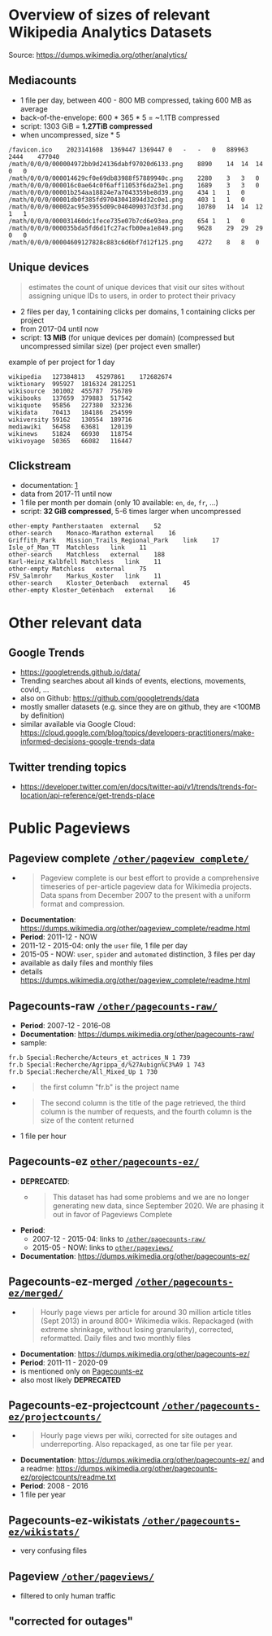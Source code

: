 # Overview of sizes of relevant Wikipedia Analytics Datasets

Source: https://dumps.wikimedia.org/other/analytics/

## Mediacounts

- 1 file per day, between 400 - 800 MB compressed, taking 600 MB as average
- back-of-the-envelope: 600 * 365 * 5 = ~1.1TB compressed
- script: 1303 GiB = **1.27TiB compressed**
- when uncompressed, size * 5

```
/favicon.ico	2023141608	1369447	1369447	0	-	-	0	889963	2444	477040
/math/0/0/0/000004972bb9d24136dabf97020d6133.png	8890	14	14	14	0	0
/math/0/0/0/000014629cf0e69db83988f57889940c.png	2280	3	3	0
/math/0/0/0/000016c0ae64c0f6aff11053f6da23e1.png	1689	3	3	0
/math/0/0/0/00001b254aa18824e7a7043359be8d39.png	434	1	1	0
/math/0/0/0/00001db0f385fd97043041894d32c0e1.png	403	1	1	0
/math/0/0/0/00002ac95e3955d09c040409037d3f3d.png	10780	14	14	12	1	1
/math/0/0/0/000031460dc1fece735e07b7cd6e93ea.png	654	1	1	0
/math/0/0/0/000035bda5fd6d1fc27acfb00ea1e849.png	9628	29	29	29	0	0
/math/0/0/0/00004609127828c883c6d6bf7d12f125.png	4272	8	8	0
```

## Unique devices

>  estimates the count of unique devices that visit our sites without assigning unique IDs to users, in order to protect their privacy

 - 2 files per day, 1 containing clicks per domains, 1 containing clicks per project
 - from 2017-04 until now
 - script: **13 MiB** (for unique devices per domain) (compressed but uncompressed similar size) (per project even smaller)

example of per project for 1 day
```
wikipedia	127384813	45297861	172682674
wiktionary	995927	1816324	2812251
wikisource	301002	455787	756789
wikibooks	137659	379883	517542
wikiquote	95856	227380	323236
wikidata	70413	184186	254599
wikiversity	59162	130554	189716
mediawiki	56458	63681	120139
wikinews	51824	66930	118754
wikivoyage	50365	66082	116447
```


 ## Clickstream

 - documentation: [1](https://meta.wikimedia.org/wiki/Research:Wikipedia_clickstream)
 - data from 2017-11 until now
 - 1 file per month per domain (only 10 available: `en`, `de`, `fr`, ...)
 - script: **32 GiB compressed**, 5-6 times larger when uncompressed

```
other-empty	Pantherstaaten	external	52
other-search	Monaco-Marathon	external	16
Griffith_Park	Mission_Trails_Regional_Park	link	17
Isle_of_Man_TT	Matchless	link	11
other-search	Matchless	external	188
Karl-Heinz_Kalbfell	Matchless	link	11
other-empty	Matchless	external	75
FSV_Salmrohr	Markus_Koster	link	11
other-search	Kloster_Oetenbach	external	45
other-empty	Kloster_Oetenbach	external	16
```


# Other relevant data

## Google Trends
- https://googletrends.github.io/data/
- Trending searches about all kinds of events, elections, movements, covid, ...
- also on Github: https://github.com/googletrends/data
- mostly smaller datasets (e.g. since they are on github, they are <100MB by definition)
- similar available via Google Cloud: https://cloud.google.com/blog/topics/developers-practitioners/make-informed-decisions-google-trends-data

## Twitter trending topics
- https://developer.twitter.com/en/docs/twitter-api/v1/trends/trends-for-location/api-reference/get-trends-place


# Public Pageviews

## Pageview complete [```/other/pageview_complete/```](https://dumps.wikimedia.org/other/pageviews/)

- > Pageview complete is our best effort to provide a comprehensive timeseries of per-article pageview data for Wikimedia projects. Data spans from December 2007 to the present with a uniform format and compression.
- **Documentation**: https://dumps.wikimedia.org/other/pageview_complete/readme.html
- **Period**: 2011-12 - NOW
- 2011-12 - 2015-04: only the `user` file, 1 file per day
- 2015-05 - NOW: `user`, `spider` and `automated` distinction, 3 files per day
- available as daily files and monthly files
- details https://dumps.wikimedia.org/other/pageview_complete/readme.html

## Pagecounts-raw [```/other/pagecounts-raw/```](https://dumps.wikimedia.org/other/pagecounts-raw/)

- **Period**: 2007-12 - 2016-08
- **Documentation**: https://dumps.wikimedia.org/other/pagecounts-raw/
- sample:
```fr.b Special:Recherche/Achille_Baraguey_d%5C%27Hilliers 1 624
fr.b Special:Recherche/Acteurs_et_actrices_N 1 739
fr.b Special:Recherche/Agrippa_d/%27Aubign%C3%A9 1 743
fr.b Special:Recherche/All_Mixed_Up 1 730
```
- > the first column "fr.b" is the project name
- > The second column is the title of the page retrieved, the third column is the number of requests, and the fourth column is the size of the content returned
- 1 file per hour

## Pagecounts-ez [```other/pagecounts-ez/```](https:/other/pagecounts-ez/)

- **DEPRECATED**:
    - > This dataset has had some problems and we are no longer generating new data, since September 2020. We are phasing it out in favor of Pageviews Complete
- **Period**: 
    - 2007-12 - 2015-04: links to [```/other/pagecounts-raw/```](#Pagecounts-raw)
    - 2015-05 - NOW: links to [```other/pageviews/```](#Pageview)
- **Documentation**: https://dumps.wikimedia.org/other/pagecounts-ez/

## Pagecounts-ez-merged [```/other/pagecounts-ez/merged/```](https://dumps.wikimedia.org/other/pagecounts-ez/merged/)

- > Hourly page views per article for around 30 million article titles (Sept 2013) in around 800+ Wikimedia wikis. Repackaged (with extreme shrinkage, without losing granularity), corrected, reformatted. Daily files and two monthly files
- **Documentation**:  https://dumps.wikimedia.org/other/pagecounts-ez/
- **Period**: 2011-11 - 2020-09
- is mentioned only on [Pagecounts-ez](#Pagecounts-ez)
- also most likely **DEPRECATED**


## Pagecounts-ez-projectcount [```/other/pagecounts-ez/projectcounts/```](https://dumps.wikimedia.org/other/pagecounts-ez/projectcounts/)

- > Hourly page views per wiki, corrected for site outages and underreporting. Also repackaged, as one tar file per year.
- **Documentation**:  https://dumps.wikimedia.org/other/pagecounts-ez/ and a readme: https://dumps.wikimedia.org/other/pagecounts-ez/projectcounts/readme.txt
- **Period**: 2008 - 2016
- 1 file per year

## Pagecounts-ez-wikistats [```/other/pagecounts-ez/wikistats/```](https://dumps.wikimedia.org/other/pagecounts-ez/wikistats/)

- very confusing files




## Pageview [```/other/pageviews/```](https://dumps.wikimedia.org/other/pageviews/)

- filtered to only human traffic

##  "corrected for outages"

